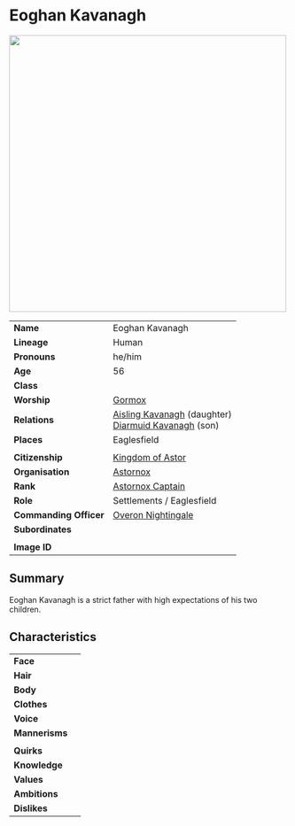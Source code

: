 # Eoghan Kavanagh

<img src="https://raw.githubusercontent.com/jesskelsall/astarus-images/main/people/portraits/imageid.png" height="500" />

|||
| --- | --- |
| **Name** | Eoghan Kavanagh | character.3
| **Lineage** | Human |
| **Pronouns** | he/him |
| **Age** | 56 |
| **Class** | |
| **Worship** | [Gormox](../gods/deities/gormox.md) |
| **Relations** | [Aisling Kavanagh](aisling-kavanagh.md) (daughter)<br />[Diarmuid Kavanagh](diarmuid-kavanagh.md) (son) |
| **Places** | Eaglesfield |
|||
| **Citizenship** | [Kingdom of Astor](../civilisations/kingdom-of-astor/kingdom-of-astor.md) |
| **Organisation** | [Astornox](../organisations/astornox/astornox.md) |
| **Rank** | [Astornox Captain](../organisations/astornox/ranks/astornox-captain.md) |
| **Role** | Settlements / Eaglesfield |
| **Commanding Officer** | [Overon Nightingale](overon-nightingale.md) |
| **Subordinates** | |
|||
| **Image ID** | |

## Summary

Eoghan Kavanagh is a strict father with high expectations of his two children.

## Characteristics

| | |
| --- | --- |
| **Face** | | characteristics.2
| **Hair** | |
| **Body** | |
| **Clothes** | |
| **Voice** | |
| **Mannerisms** | |
| | |
| **Quirks** | |
| **Knowledge** | |
| **Values** | |
| **Ambitions** | |
| **Dislikes** | |
